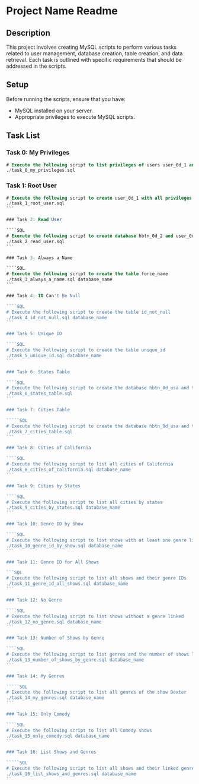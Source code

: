# Project Name Readme

## Description

This project involves creating MySQL scripts to perform various tasks related to user management, database creation, table creation, and data retrieval. Each task is outlined with specific requirements that should be addressed in the scripts.

## Setup

Before running the scripts, ensure that you have:

- MySQL installed on your server.
- Appropriate privileges to execute MySQL scripts.

## Task List

### Task 0: My Privileges

```SQL
# Execute the following script to list privileges of users user_0d_1 and user_0d_2
./task_0_my_privileges.sql
```

### Task 1: Root User

``````SQL
# Execute the following script to create user_0d_1 with all privileges
./task_1_root_user.sql
```

### Task 2: Read User

````SQL
# Execute the following script to create database hbtn_0d_2 and user_0d_2
./task_2_read_user.sql
```

### Task 3: Always a Name

````SQL
# Execute the following script to create the table force_name
./task_3_always_a_name.sql database_name
```

### Task 4: ID Can't Be Null

````SQL
# Execute the following script to create the table id_not_null
./task_4_id_not_null.sql database_name
```

### Task 5: Unique ID

````SQL
# Execute the following script to create the table unique_id
./task_5_unique_id.sql database_name
```

### Task 6: States Table

````SQL
# Execute the following script to create the database hbtn_0d_usa and the table states
./task_6_states_table.sql
```

### Task 7: Cities Table

`````SQL
# Execute the following script to create the database hbtn_0d_usa and the table cities
./task_7_cities_table.sql
```

### Task 8: Cities of California

````SQL
# Execute the following script to list all cities of California
./task_8_cities_of_california.sql database_name
```

### Task 9: Cities by States

````SQL
# Execute the following script to list all cities by states
./task_9_cities_by_states.sql database_name
```

### Task 10: Genre ID by Show

````SQL
# Execute the following script to list shows with at least one genre linked
./task_10_genre_id_by_show.sql database_name
```

### Task 11: Genre ID for All Shows

```SQL
# Execute the following script to list all shows and their genre IDs
./task_11_genre_id_all_shows.sql database_name
```

### Task 12: No Genre

````SQL
# Execute the following script to list shows without a genre linked
./task_12_no_genre.sql database_name
```

### Task 13: Number of Shows by Genre

````SQL
# Execute the following script to list genres and the number of shows linked to each
./task_13_number_of_shows_by_genre.sql database_name
```

### Task 14: My Genres

`````SQL
# Execute the following script to list all genres of the show Dexter
./task_14_my_genres.sql database_name
```

### Task 15: Only Comedy

````SQL
# Execute the following script to list all Comedy shows
./task_15_only_comedy.sql database_name
```

### Task 16: List Shows and Genres

`````SQL
# Execute the following script to list all shows and their linked genres
./task_16_list_shows_and_genres.sql database_name
``
